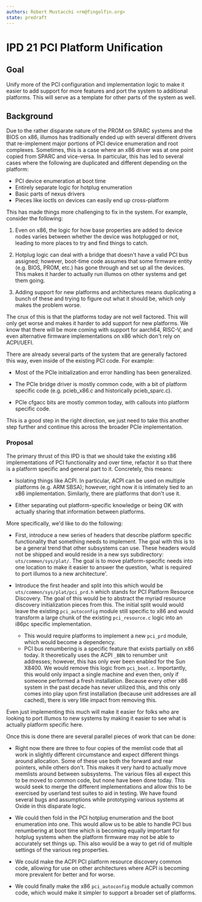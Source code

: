 ```yaml
---
authors: Robert Mustacchi <rm@fingolfin.org>
state: predraft
---
```


# IPD 21 PCI Platform Unification

## Goal

Unify more of the PCI configuration and implementation logic to make it
easier to add support for more features and port the system to
additional platforms. This will serve as a template for other parts of
the system as well.

## Background

Due to the rather disparate nature of the PROM on SPARC systems and the
BIOS on x86, illumos has traditionally ended up with several different
drivers that re-implement major portions of PCI device enumeration and
root complexes. Sometimes, this is a case where an x86 driver was at one
point copied from SPARC and vice-versa. In particular, this has led to
several cases where the following are duplicated and different depending
on the platform:

* PCI device enumeration at boot time
* Entirely separate logic for hotplug enumeration
* Basic parts of nexus drivers
* Pieces like ioctls on devices can easily end up cross-platform

This has made things more challenging to fix in the system. For example,
consider the following:

1. Even on x86, the logic for how base properties are added to device
nodes varies between whether the device was hotplugged or not, leading
to more places to try and find things to catch.

2. Hotplug logic can deal with a bridge that doesn't have a valid PCI
bus assigned; however, boot-time code assumes that some firmware entity
(e.g. BIOS, PROM, etc.) has gone through and set up all the devices.
This makes it harder to actually run illumos on other systems and get
them going.

3. Adding support for new platforms and architectures means duplicating
a bunch of these and trying to figure out what it should be, which only
makes the problem worse.

The crux of this is that the platforms today are not well factored. This
will only get worse and makes it harder to add support for new
platforms. We know that there will be more coming with support for
aarch64, RISC-V, and even alternative firmware implementations on x86
which don't rely on ACPI/UEFI.

There are already several parts of the system that are generally
factored this way, even inside of the existing PCI code. For example:

* Most of the PCIe initialization and error handling has been
generalized.

* The PCIe bridge driver is mostly common code, with a bit of platform
specific code (e.g. pcieb_x86.c and historically pcieb_sparc.c).

* PCIe cfgacc bits are mostly common today, with callouts into platform
specific code.

This is a good step in the right direction, we just need to take this
another step further and continue this across the broader PCIe
implementation.

### Proposal

The primary thrust of this IPD is that we should take the existing x86
implementations of PCI functionality and over time, refactor it so that
there is a platform specific and general part to it. Concretely, this
means:

* Isolating things like ACPI. In particular, ACPI can be used on
multiple platforms (e.g. ARM SBSA); however, right now it is intimately
tied to an x86 implementation. Similarly, there are platforms that don't
use it.

* Either separating out platform-specific knowledge or being OK with
actually sharing that information between platforms.

More specifically, we'd like to do the following:

* First, introduce a new series of headers that describe platform
specific functionality that something needs to implement. The goal with
this is to be a general trend that other subsystems can use. These
headers would not be shipped and would reside in a new sys subdirectory:
`uts/common/sys/plat/`. The goal is to move platform-specific needs into
one location to make it easier to answer the question, 'what is required
to port illumos to a new architecture'.

* Introduce the first header and split into this which would be
`uts/common/sys/plat/pci_prd.h` which stands for PCI Platform Resource
Discovery. The goal of this would be to abstract the myriad resource
discovery initialization pieces from this. The initial split would would
leave the existing `pci_autoconfig` module still specific to x86 and
would transform a large chunk of the existing `pci_resource.c` logic
into an i86pc specific implementation.
    - This would require platforms to implement a new `pci_prd` module,
      which would become a dependency.
    - PCI bus renumbering is a specific feature that exists partially on
      x86 today. It theoretically uses the ACPI `_BBN` to renumber unit
      addresses; however, this has only ever been enabled for the Sun
      X8400. We would remove this logic from `pci_boot.c`. Importantly,
      this would only impact a single machine and even then, only if
      someone performed a fresh installation. Because every other x86
      system in the past decade has never utilized this, and this only
      comes into play upon first installation (because unit addresses
      are all cached), there is very litle impact from removing this.

Even just implementing this much will make it easier for folks who are
looking to port illumos to new systems by making it easier to see what
is actually platform specific here.

Once this is done there are several parallel pieces of work that can be
done:

* Right now there are three to four copies of the memlist code that all
work in slightly different circumstance and expect different things
around allocation. Some of these use both the forward and rear pointers,
while others don't. This makes it very hard to actually move memlists
around between subsystems. The various files all expect this to be moved
to common code, but none have been done today. This would seek to merge
the different implementations and allow this to be exercised by userland
test suites to aid in testing. We have found several bugs and
assumptions while prototyping various systems at Oxide in this disparate
logic.

* We could then fold in the PCI hotplug enumeration and the boot
enumeration into one. This would allow us to be able to handle PCI bus
renumbering at boot time which is becoming equally important for hotplug
systems when the platform firmware may not be able to accurately set
things up. This also would be a way to get rid of multiple settings of
the various reg properties.

* We could make the ACPI PCI platform resource discovery common code,
allowing for use on other architectures where ACPI is becoming more
prevalent for better and for worse.

* We could finally make the x86 `pci_autoconfig` module actually common
code, which would make it simpler to support a broader set of platforms.
